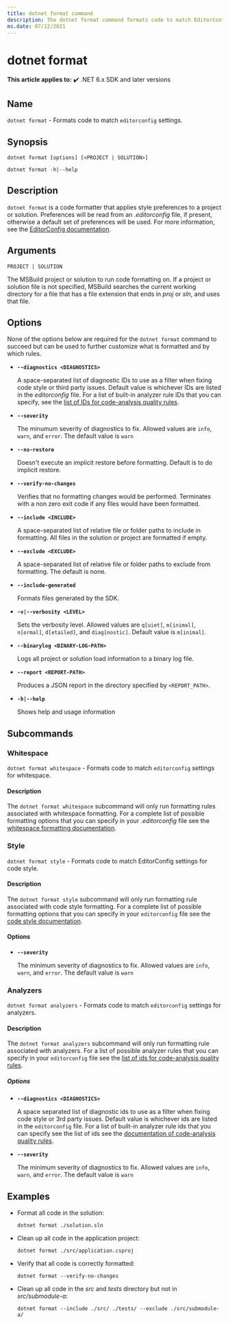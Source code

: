 ```yaml
---
title: dotnet format command
description: The dotnet format command formats code to match EditorConfig settings for the current directory.
ms.date: 07/12/2021
---
```

# dotnet format

**This article applies to:** ✔️ .NET 6.x SDK and later versions

## Name

`dotnet format` - Formats code to match `editorconfig` settings.

## Synopsis

```dotnetcli
dotnet format [options] [<PROJECT | SOLUTION>]

dotnet format -h|--help
```

## Description

`dotnet format` is a code formatter that applies style preferences to a project or solution. Preferences will be read from an *.editorconfig* file, if present, otherwise a default set of preferences will be used. For more information, see the [EditorConfig documentation](../../fundamentals/code-analysis/configuration-files.md#editorconfig).

## Arguments

`PROJECT | SOLUTION`

The MSBuild project or solution to run code formatting on. If a project or solution file is not specified, MSBuild searches the current working directory for a file that has a file extension that ends in *proj* or *sln*, and uses that file.

## Options

None of the options below are required for the `dotnet format` command to succeed but can be used to further customize what is formatted and by which rules.

* **`--diagnostics <DIAGNOSTICS>`**

  A space-separated list of diagnostic IDs to use as a filter when fixing code style or third party issues. Default value is whichever IDs are listed in the *editorconfig* file. For a list of built-in analyzer rule IDs that you can specify, see the [list of IDs for code-analysis quality rules](../../fundamentals/code-analysis/quality-rules/index.md).

* **`--severity`**

  The minumum severity of diagnostics to fix. Allowed values are `info`, `warn`, and `error`. The default value is `warn`

* **`--no-restore`**

  Doesn't execute an implicit restore before formatting. Default is to do implicit restore.

* **`--verify-no-changes`**

  Verifies that no formatting changes would be performed. Terminates with a non zero exit code if any files would have been formatted.

* **`--include <INCLUDE>`**

  A space-separated list of relative file or folder paths to include in formatting. All files in the solution or project are formatted if empty.

* **`--exclude <EXCLUDE>`**

  A space-separated list of relative file or folder paths to exclude from formatting.  The default is none.

* **`--include-generated`**

  Formats files generated by the SDK.

* **`-v|--verbosity <LEVEL>`**

  Sets the verbosity level. Allowed values are `q[uiet]`, `m[inimal]`, `n[ormal]`, `d[etailed]`, and `diag[nostic]`. Default value is `m[inimal]`.

* **`--binarylog <BINARY-LOG-PATH>`**

  Logs all project or solution load information to a binary log file.

* **`--report <REPORT-PATH>`**

  Produces a JSON report in the directory specified by `<REPORT_PATH>`.

* **`-h|--help`**

  Shows help and usage information

## Subcommands

### Whitespace

`dotnet format whitespace` - Formats code to match `editorconfig` settings for whitespace.

#### Description

The `dotnet format whitespace` subcommand will only run formatting rules associated with whitespace formatting. For a complete list of possible formatting options that you can specify in your *.editorconfig* file see the [whitespace formatting documentation](/visualstudio/ide/reference/options-text-editor-csharp-formatting).

### Style

`dotnet format style` - Formats code to match EditorConfig settings for code style.

#### Description

The `dotnet format style` subcommand will only run formatting rule associated with code style formatting. For a complete list of possible formatting options that you can specify in your `editorconfig` file see the [code style documentation](../../fundamentals/code-analysis/style-rules/index.md).

#### Options

* **`--severity`**

  The minimum severity of diagnostics to fix. Allowed values are `info`, `warn`, and `error`. The default value is `warn`

### Analyzers

`dotnet format analyzers` - Formats code to match `editorconfig` settings for analyzers.

#### Description

The `dotnet format analyzers` subcommand will only run formatting rule associated with analyzers. For a list of possible analyzer rules that you can specify in your `editorconfig` file see the  [list of ids for code-analysis quality rules](../../fundamentals/code-analysis/quality-rules/index.md).

##### Options

* **`--diagnostics <DIAGNOSTICS>`**

  A space separated list of diagnostic ids to use as a filter when fixing code style or 3rd party issues. Default value is whichever ids are listed in the `editorconfig` file. For a list of built-in analyzer rule ids that you can specify see the list of ids see the [documentation of code-analysis quality rules](../../fundamentals/code-analysis/quality-rules/index.md).

* **`--severity`**

  The minimum severity of diagnostics to fix. Allowed values are `info`, `warn`, and `error`. The default value is `warn`

## Examples

* Format all code in the solution:

  ```dotnetcli
  dotnet format ./solution.sln
  ```

* Clean up all code in the application project:

  ```dotnetcli
  dotnet format ./src/application.csproj
  ```

* Verify that all code is correctly formatted:

  ```dotnetcli
  dotnet format --verify-no-changes
  ```
  
* Clean up all code in the *src* and *tests* directory but not in *src/submodule-a*:

  ```dotnetcli
  dotnet format --include ./src/ ./tests/ --exclude ./src/submodule-a/
  ```
